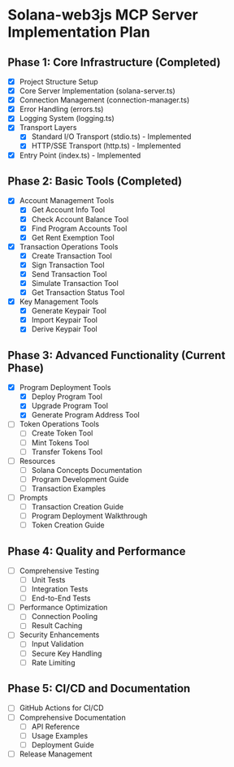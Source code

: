 # Solana-web3js MCP Server Implementation Plan

## Phase 1: Core Infrastructure (Completed)

- [x] Project Structure Setup 
- [x] Core Server Implementation (solana-server.ts)
- [x] Connection Management (connection-manager.ts)
- [x] Error Handling (errors.ts)
- [x] Logging System (logging.ts)
- [x] Transport Layers
  - [x] Standard I/O Transport (stdio.ts) - Implemented
  - [x] HTTP/SSE Transport (http.ts) - Implemented
- [x] Entry Point (index.ts) - Implemented

## Phase 2: Basic Tools (Completed)

- [x] Account Management Tools
  - [x] Get Account Info Tool
  - [x] Check Account Balance Tool
  - [x] Find Program Accounts Tool
  - [x] Get Rent Exemption Tool
- [x] Transaction Operations Tools
  - [x] Create Transaction Tool
  - [x] Sign Transaction Tool
  - [x] Send Transaction Tool
  - [x] Simulate Transaction Tool
  - [x] Get Transaction Status Tool
- [x] Key Management Tools
  - [x] Generate Keypair Tool
  - [x] Import Keypair Tool
  - [x] Derive Keypair Tool

## Phase 3: Advanced Functionality (Current Phase)

- [x] Program Deployment Tools
  - [x] Deploy Program Tool
  - [x] Upgrade Program Tool
  - [x] Generate Program Address Tool
- [ ] Token Operations Tools
  - [ ] Create Token Tool
  - [ ] Mint Tokens Tool
  - [ ] Transfer Tokens Tool
- [ ] Resources
  - [ ] Solana Concepts Documentation
  - [ ] Program Development Guide
  - [ ] Transaction Examples
- [ ] Prompts
  - [ ] Transaction Creation Guide
  - [ ] Program Deployment Walkthrough
  - [ ] Token Creation Guide

## Phase 4: Quality and Performance

- [ ] Comprehensive Testing
  - [ ] Unit Tests
  - [ ] Integration Tests
  - [ ] End-to-End Tests
- [ ] Performance Optimization
  - [ ] Connection Pooling
  - [ ] Result Caching
- [ ] Security Enhancements
  - [ ] Input Validation
  - [ ] Secure Key Handling
  - [ ] Rate Limiting

## Phase 5: CI/CD and Documentation

- [ ] GitHub Actions for CI/CD
- [ ] Comprehensive Documentation
  - [ ] API Reference
  - [ ] Usage Examples
  - [ ] Deployment Guide
- [ ] Release Management